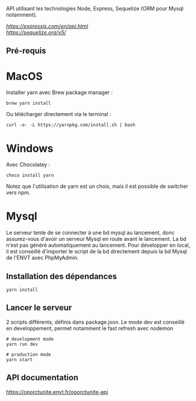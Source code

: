 API utilisant les technologies Node, Express, Sequelize (ORM pour Mysql notamment).

*https://expressjs.com/en/api.html* <br>
*https://sequelize.org/v5/*

## Pré-requis

# MacOS

Installer yarn avec Brew package manager :

```
brew yarn install
```

Ou télécharger directement via le terminal :

```
curl -o- -L https://yarnpkg.com/install.sh | bash
```

# Windows

Avec Chocolatey :

```
choco install yarn
```

Notez que l'utilisation de yarn est un choix, mais il est possible de switcher vers npm.


# Mysql

Le serveur tente de se connecter à une bd mysql au lancement, donc assurez-vous d'avoir un serveur Mysql en route
avant le lancement. 
La bd n'est pas généré automatiquement au lancement. 
Pour développer en local, il est conseillé d'importer le script de la bd directement depuis la bd Mysql de l'ENVT avec PhpMyAdmin.



## Installation des dépendances

```
yarn install
```

## Lancer le serveur

2 scripts différents, définis dans package.json. 
Le mode dev est conseillé en developpement, permet notamment le fast refresh avec nodemon

```
# development mode
yarn run dev

# production mode
yarn start
```

## API documentation
https://oporctunite.envt.fr/oporctunite-api





